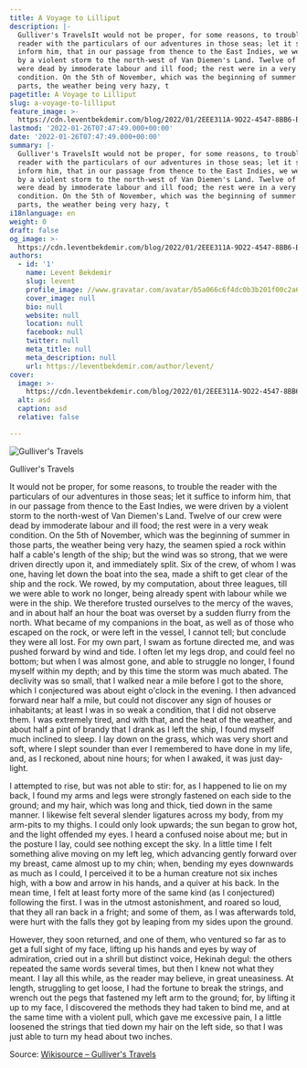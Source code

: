 ```yaml
---
title: A Voyage to Lilliput
description: |-
  Gulliver's TravelsIt would not be proper, for some reasons, to trouble the
  reader with the particulars of our adventures in those seas; let it suffice to
  inform him, that in our passage from thence to the East Indies, we were driven
  by a violent storm to the north-west of Van Diemen's Land. Twelve of our crew
  were dead by immoderate labour and ill food; the rest were in a very weak
  condition. On the 5th of November, which was the beginning of summer in those
  parts, the weather being very hazy, t
pagetitle: A Voyage to Lilliput
slug: a-voyage-to-lilliput
feature_image: >-
  https://cdn.leventbekdemir.com/blog/2022/01/2EEE311A-9D22-4547-8BB6-BD88D586A808.jpeg
lastmod: '2022-01-26T07:47:49.000+00:00'
date: '2022-01-26T07:47:49.000+00:00'
summary: |-
  Gulliver's TravelsIt would not be proper, for some reasons, to trouble the
  reader with the particulars of our adventures in those seas; let it suffice to
  inform him, that in our passage from thence to the East Indies, we were driven
  by a violent storm to the north-west of Van Diemen's Land. Twelve of our crew
  were dead by immoderate labour and ill food; the rest were in a very weak
  condition. On the 5th of November, which was the beginning of summer in those
  parts, the weather being very hazy, t
i18nlanguage: en
weight: 0
draft: false
og_image: >-
  https://cdn.leventbekdemir.com/blog/2022/01/2EEE311A-9D22-4547-8BB6-BD88D586A808.jpeg
authors:
  - id: '1'
    name: Levent Bekdemir
    slug: levent
    profile_image: //www.gravatar.com/avatar/b5a066c6f4dc0b3b201f00c2a60178c5?s=250&d=mm&r=x
    cover_image: null
    bio: null
    website: null
    location: null
    facebook: null
    twitter: null
    meta_title: null
    meta_description: null
    url: https://leventbekdemir.com/author/levent/
cover:
  image: >-
    https://cdn.leventbekdemir.com/blog/2022/01/2EEE311A-9D22-4547-8BB6-BD88D586A808.jpeg
  alt: asd
  caption: asd
  relative: false

---
```

![Gulliver's Travels](https://cdn.leventbekdemir.com/blog/2022/01/Sample.jpg)

Gulliver's Travels

It would not be proper, for some reasons, to trouble the reader with the particulars of our adventures in those seas; let it suffice to inform him, that in our passage from thence to the East Indies, we were driven by a violent storm to the north-west of Van Diemen's Land. Twelve of our crew were dead by immoderate labour and ill food; the rest were in a very weak condition. On the 5th of November, which was the beginning of summer in those parts, the weather being very hazy, the seamen spied a rock within half a cable's length of the ship; but the wind was so strong, that we were driven directly upon it, and immediately split. Six of the crew, of whom I was one, having let down the boat into the sea, made a shift to get clear of the ship and the rock. We rowed, by my computation, about three leagues, till we were able to work no longer, being already spent with labour while we were in the ship. We therefore trusted ourselves to the mercy of the waves, and in about half an hour the boat was overset by a sudden flurry from the north. What became of my companions in the boat, as well as of those who escaped on the rock, or were left in the vessel, I cannot tell; but conclude they were all lost. For my own part, I swam as fortune directed me, and was pushed forward by wind and tide. I often let my legs drop, and could feel no bottom; but when I was almost gone, and able to struggle no longer, I found myself within my depth; and by this time the storm was much abated. The declivity was so small, that I walked near a mile before I got to the shore, which I conjectured was about eight o'clock in the evening. I then advanced forward near half a mile, but could not discover any sign of houses or inhabitants; at least I was in so weak a condition, that I did not observe them. I was extremely tired, and with that, and the heat of the weather, and about half a pint of brandy that I drank as I left the ship, I found myself much inclined to sleep. I lay down on the grass, which was very short and soft, where I slept sounder than ever I remembered to have done in my life, and, as I reckoned, about nine hours; for when I awaked, it was just day-light.

I attempted to rise, but was not able to stir: for, as I happened to lie on my back, I found my arms and legs were strongly fastened on each side to the ground; and my hair, which was long and thick, tied down in the same manner. I likewise felt several slender ligatures across my body, from my arm-pits to my thighs. I could only look upwards; the sun began to grow hot, and the light offended my eyes. I heard a confused noise about me; but in the posture I lay, could see nothing except the sky. In a little time I felt something alive moving on my left leg, which advancing gently forward over my breast, came almost up to my chin; when, bending my eyes downwards as much as I could, I perceived it to be a human creature not six inches high, with a bow and arrow in his hands, and a quiver at his back. In the mean time, I felt at least forty more of the same kind (as I conjectured) following the first. I was in the utmost astonishment, and roared so loud, that they all ran back in a fright; and some of them, as I was afterwards told, were hurt with the falls they got by leaping from my sides upon the ground.

However, they soon returned, and one of them, who ventured so far as to get a full sight of my face, lifting up his hands and eyes by way of admiration, cried out in a shrill but distinct voice, Hekinah degul: the others repeated the same words several times, but then I knew not what they meant. I lay all this while, as the reader may believe, in great uneasiness. At length, struggling to get loose, I had the fortune to break the strings, and wrench out the pegs that fastened my left arm to the ground; for, by lifting it up to my face, I discovered the methods they had taken to bind me, and at the same time with a violent pull, which gave me excessive pain, I a little loosened the strings that tied down my hair on the left side, so that I was just able to turn my head about two inches.

  
Source: [Wikisource – Gulliver's Travels](https://en.wikisource.org/wiki/Gulliver's_Travels)
